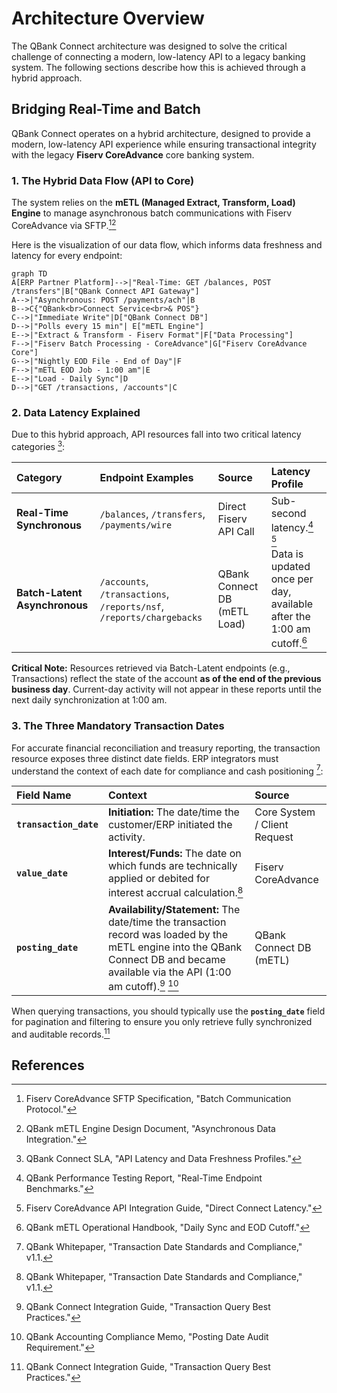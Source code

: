# Architecture Overview

The QBank Connect architecture was designed to solve the critical challenge of connecting a modern, low-latency API to a legacy banking system. The following sections describe how this is achieved through a hybrid approach.

## Bridging Real-Time and Batch



QBank Connect operates on a hybrid architecture, designed to provide a modern, low-latency API experience while ensuring transactional integrity with the legacy **Fiserv CoreAdvance** core banking system.



### 1. The Hybrid Data Flow (API to Core)

The system relies on the **mETL (Managed Extract, Transform, Load) Engine** to manage asynchronous batch communications with Fiserv CoreAdvance via SFTP.[^8][^9]

Here is the visualization of our data flow, which informs data freshness and latency for every endpoint:

```mermaid
graph TD
A[ERP Partner Platform]-->|"Real-Time: GET /balances, POST /transfers"|B["QBank Connect API Gateway"]
A-->|"Asynchronous: POST /payments/ach"|B
B-->C{"QBank<br>Connect Service<br>& POS"}
C-->|"Immediate Write"|D["QBank Connect DB"]
D-->|"Polls every 15 min"| E["mETL Engine"]
E-->|"Extract & Transform - Fiserv Format"|F["Data Processing"]
F-->|"Fiserv Batch Processing - CoreAdvance"|G["Fiserv CoreAdvance Core"]
G-->|"Nightly EOD File - End of Day"|F
F-->|"mETL EOD Job - 1:00 am"|E
E-->|"Load - Daily Sync"|D
D-->|"GET /transactions, /accounts"|C
```

### 2. Data Latency Explained

Due to this hybrid approach, API resources fall into two critical latency categories [^10]:

| Category | Endpoint Examples | Source | Latency Profile |
| :--- | :--- | :--- | :--- |
| **Real-Time Synchronous** | `/balances`, `/transfers`, `/payments/wire` | Direct Fiserv API Call | Sub-second latency.[^11] [^12] |
| **Batch-Latent Asynchronous** | `/accounts`, `/transactions`, `/reports/nsf`, `/reports/chargebacks` | QBank Connect DB (mETL Load) | Data is updated once per day, available after the 1:00 am cutoff.[^13] |

**Critical Note:** Resources retrieved via Batch-Latent endpoints (e.g., Transactions) reflect the state of the account **as of the end of the previous business day**. Current-day activity will not appear in these reports until the next daily synchronization at 1:00 am.



### 3. The Three Mandatory Transaction Dates



For accurate financial reconciliation and treasury reporting, the transaction resource exposes three distinct date fields. ERP integrators must understand the context of each date for compliance and cash positioning [^2]:

| Field Name | Context | Source |
| :--- | :--- | :--- |
| **`transaction_date`** | **Initiation:** The date/time the customer/ERP initiated the activity. | Core System / Client Request |
| **`value_date`** | **Interest/Funds:** The date on which funds are technically applied or debited for interest accrual calculation.[^2] | Fiserv CoreAdvance |
| **`posting_date`** | **Availability/Statement:** The date/time the transaction record was loaded by the mETL engine into the QBank Connect DB and became available via the API (1:00 am cutoff).[^14] [^15] | QBank Connect DB (mETL) |

When querying transactions, you should typically use the **`posting_date`** field for pagination and filtering to ensure you only retrieve fully synchronized and auditable records.[^14]


## References
[^2]: QBank Whitepaper, "Transaction Date Standards and Compliance," v1.1.
[^8]: Fiserv CoreAdvance SFTP Specification, "Batch Communication Protocol."
[^9]: QBank mETL Engine Design Document, "Asynchronous Data Integration."
[^10]: QBank Connect SLA, "API Latency and Data Freshness Profiles."
[^11]: QBank Performance Testing Report, "Real-Time Endpoint Benchmarks."
[^12]: Fiserv CoreAdvance API Integration Guide, "Direct Connect Latency."
[^13]: QBank mETL Operational Handbook, "Daily Sync and EOD Cutoff."
[^14]: QBank Connect Integration Guide, "Transaction Query Best Practices."
[^15]: QBank Accounting Compliance Memo, "Posting Date Audit Requirement."